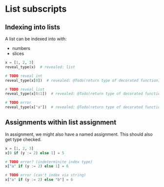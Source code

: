 # List subscripts

## Indexing into lists

A list can be indexed into with:

- numbers
- slices

```py
x = [1, 2, 3]
reveal_type(x)  # revealed: list

# TODO reveal int
reveal_type(x[0])  # revealed: @Todo(return type of decorated function)

# TODO reveal list
reveal_type(x[0:1])  # revealed: @Todo(return type of decorated function)

# TODO error
reveal_type(x["a"])  # revealed: @Todo(return type of decorated function)
```

## Assignments within list assignment

In assignment, we might also have a named assignment. This should also get type checked.

```py
x = [1, 2, 3]
x[0 if (y := 2) else 1] = 5

# TODO error? (indeterminite index type)
x["a" if (y := 2) else 1] = 6

# TODO error (can't index via string)
x["a" if (y := 2) else "b"] = 6
```
